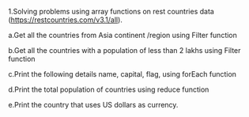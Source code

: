 
1.Solving problems using array functions on rest countries data (https://restcountries.com/v3.1/all).

  a.Get all the countries from Asia continent /region using Filter function

  b.Get all the countries with a population of less than 2 lakhs using Filter function

  c.Print the following details name, capital, flag, using forEach function

  d.Print the total population of countries using reduce function
  
  e.Print the country that uses US dollars as currency.
